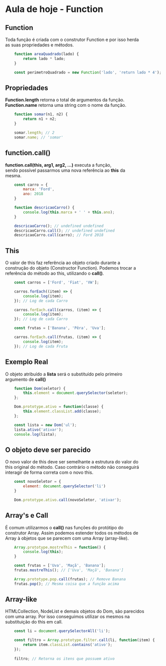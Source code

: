 # Aula de hoje - Function

## Function

Toda função é criada com o construtor Function e por isso herda <br>
as suas propriedades e métodos.

```js
    function areaQuadrado(lado) {
        return lado * lado;
    }

    const perimetroQuadrado = new Function('lado', 'return lado * 4');
```

## Propriedades

**Function.length** retorna o total de argumentos da função. <br>
**Function.name** retorna uma string com o nome da função.

```js
    function somar(n1, n2) {
        return n1 + n2;
    }

    somar.length; // 2
    somar.name; // 'somar'
```

## function.call()

**function.call(this, arg1, arg2, ...)** executa a função, <br>
sendo possível passarmos uma nova referência ao **this** da <br>
mesma.

```js
    const carro = {
        marca: 'Ford',
        ano: 2018
    }

    function descricaoCarro() {
        console.log(this.marca + ' ' + this.ano);
    }

    descricaoCarro(); // undefined undefined
    descricaoCarro.call(); // undefined undefined
    descricaoCarro.call(carro); // Ford 2018
```

## This

O valor de this faz referência ao objeto criado durante a <br>
construção do objeto (Constructor Function). Podemos trocar a <br>
referência do método ao this, utilizando o **call()**.

```js
    const carros = ['Ford', 'Fiat', 'VW'];

    carros.forEach((item) => {
        console.log(item);
    }); // Log de cada Carro

    carros.forEach.call(carros, (item) => {
        console.log(item);
    }); // Log de cada Carro

    const frutas = ['Banana', 'Pêra', 'Uva'];

    carros.forEach.call(frutas, (item) => {
        console.log(item);
    }); // Log de cada Fruta
```

## Exemplo Real

O objeto atribuído a **lista** será o substituído pelo primeiro <br>
argumento de **call()**

```js
    function Dom(seletor) {
        this.element = document.querySelector(seletor);
    };

    Dom.prototype.ativo = function(classe) {
        this.element.classList.add(classe);
    };

    const lista = new Dom('ul');
    lista.ativo('ativar');
    console.log(lista);
```

## O objeto deve ser parecido

O novo valor de this deve ser semelhante a estrutura do valor do <br>
this original do método. Caso contrário o método não conseguirá <br>
interagir de forma correta com o novo this.

```js
    const novoSeletor = {
        element: document.querySelector('li')
    }

    Dom.prototype.ativo.call(novoSeletor, 'ativar');
```

## Array's e Call

É comum utilizarmos o **call()** nas funções do protótipo do <br>
construtor Array. Assim podemos estender todos os métodos de <br>
Array à objetos que se parecem com uma Array (array-like).

```js
    Array.prototype.mostreThis = function() {
        console.log(this);
    }

    const frutas = ['Uva', 'Maçã', 'Banana'];
    frutas.mostreThis(); // ['Uva', 'Maçã', 'Banana']

    Array.prototype.pop.call(frutas); // Remove Banana
    frutas.pop(); // Mesma coisa que a função acima
```

## Array-like

HTMLCollection, NodeList e demais objetos do Dom, são parecidos <br>
com uma array. Por isso conseguimos utilizar os mesmos na <br>
substituição do this em call.

```js
    const li = document.querySelectorAll('li');

    const filtro = Array.prototype.filter.call(li, function(item) {
        return item.classList.contains('ativo');
    });
    
    filtro; // Retorna os itens que possuem ativo
```